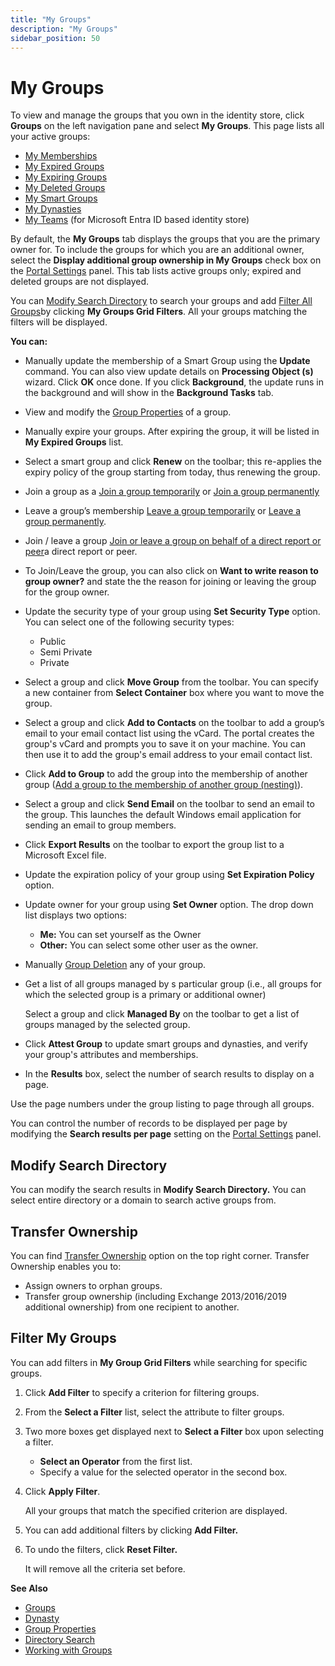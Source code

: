 ```yaml
---
title: "My Groups"
description: "My Groups"
sidebar_position: 50
---
```


# My Groups

To view and manage the groups that you own in the identity store, click **Groups** on the left
navigation pane and select **My Groups**. This page lists all your active groups:

- [My Memberships](/docs/directorymanager/11.0/portal/group/mygroups/mymemberships.md)
- [My Expired Groups](/docs/directorymanager/11.0/portal/group/mygroups/myexpiredgroups.md)
- [My Expiring Groups](/docs/directorymanager/11.0/portal/group/mygroups/myexpiringgroups.md)
- [My Deleted Groups](/docs/directorymanager/11.0/portal/group/mygroups/mydeletedgroups.md)
- [My Smart Groups](/docs/directorymanager/11.0/portal/group/mygroups/mysmartgroups.md)
- [My Dynasties](/docs/directorymanager/11.0/portal/group/mygroups/mydynasties.md)
- [My Teams](/docs/directorymanager/11.0/portal/group/mygroups/myteams.md) (for Microsoft Entra ID
  based identity store)

By default, the **My Groups** tab displays the groups that you are the primary owner for. To include
the groups for which you are an additional owner, select the **Display additional group ownership in
My Groups** check box on the
[Portal Settings](/docs/directorymanager/11.0/portal/generalfeatures/portal.md) panel. This tab
lists active groups only; expired and deleted groups are not displayed.

You can
[Modify Search Directory](/docs/directorymanager/11.0/portal/group/allgroups/allgroups.md#modify-search-directory)
to search your groups and add
[Filter All Groups](/docs/directorymanager/11.0/portal/group/allgroups/allgroups.md#filter-all-groups)by
clicking **My Groups Grid Filters**. All your groups matching the filters will be displayed.

**You can:**

- Manually update the membership of a Smart Group using the **Update** command. You can also view
  update details on **Processing Object (s)** wizard. Click **OK** once done. If you click
  **Background**, the update runs in the background and will show in the **Background Tasks** tab.
- View and modify the
  [Group Properties](/docs/directorymanager/11.0/portal/group/properties/overview.md) of a
  group.
- Manually expire your groups. After expiring the group, it will be listed in **My Expired Groups**
  list.
- Select a smart group and click **Renew** on the toolbar; this re-applies the expiry policy of the
  group starting from today, thus renewing the group.
- Join a group as a
  [Join a group temporarily](/docs/directorymanager/11.0/portal/group/workingwithgroups/groupjoinleave.md#join-a-group-temporarily)
  or
  [Join a group permanently](/docs/directorymanager/11.0/portal/group/workingwithgroups/groupjoinleave.md#join-a-group-permanently)
- Leave a group’s membership
  [Leave a group temporarily](/docs/directorymanager/11.0/portal/group/workingwithgroups/groupjoinleave.md#leave-a-group-temporarily)
  or
  [Leave a group permanently](/docs/directorymanager/11.0/portal/group/workingwithgroups/groupjoinleave.md#leave-a-group-permanently).
- Join / leave a group
  [Join or leave a group on behalf of a direct report or peer](/docs/directorymanager/11.0/portal/group/workingwithgroups/groupjoinleave.md#join-or-leave-a-group-on-behalf-of-a-direct-report-or-peer)a
  direct report or peer.
- To Join/Leave the group, you can also click on **Want to write reason to group owner?** and state
  the the reason for joining or leaving the group for the group owner.
- Update the security type of your group using **Set Security Type** option. You can select one of
  the following security types:

    - Public
    - Semi Private
    - Private

- Select a group and click **Move Group** from the toolbar. You can specify a new container from
  **Select Container** box where you want to move the group.
- Select a group and click **Add to Contacts** on the toolbar to add a group’s email to your email
  contact list using the vCard. The portal creates the group's vCard and prompts you to save it on
  your machine. You can then use it to add the group's email address to your email contact list.
- Click **Add to Group** to add the group into the membership of another group
  ([Add a group to the membership of another group (nesting)](/docs/directorymanager/11.0/portal/group/workingwithgroups/groupmembershipfunction.md#add-a-group-to-the-membership-of-another-group-nesting)).
- Select a group and click **Send Email** on the toolbar to send an email to the group. This
  launches the default Windows email application for sending an email to group members.
- Click **Export Results** on the toolbar to export the group list to a Microsoft Excel file.
- Update the expiration policy of your group using **Set Expiration Policy** option.
- Update owner for your group using **Set Owner** option. The drop down list displays two options:

    - **Me:** You can set yourself as the Owner
    - **Other:** You can select some other user as the owner.

- Manually
  [ Group Deletion](/docs/directorymanager/11.0/portal/group/workingwithgroups/groupdeletion.md) any
  of your group.
- Get a list of all groups managed by s particular group (i.e., all groups for which the selected
  group is a primary or additional owner)

    Select a group and click **Managed By** on the toolbar to get a list of groups managed by the
    selected group.

- Click **Attest Group** to update smart groups and dynasties, and verify your group's attributes
  and memberships.
- In the **Results** box, select the number of search results to display on a page.

Use the page numbers under the group listing to page through all groups.

You can control the number of records to be displayed per page by modifying the **Search results per
page** setting on the
[Portal Settings](/docs/directorymanager/11.0/portal/generalfeatures/portal.md) panel.

## Modify Search Directory

You can modify the search results in **Modify Search Directory.** You can select entire directory or
a domain to search active groups from.

## Transfer Ownership

You can find
[Transfer Ownership](/docs/directorymanager/11.0/portal/group/transferownership.md) option
on the top right corner. Transfer Ownership enables you to:

- Assign owners to orphan groups.
- Transfer group ownership (including Exchange 2013/2016/2019 additional ownership) from one
  recipient to another.

## Filter My Groups

You can add filters in **My Group Grid Filters** while searching for specific groups.

1. Click **Add Filter** to specify a criterion for filtering groups.
2. From the **Select a Filter** list, select the attribute to filter groups.
3. Two more boxes get displayed next to **Select a Filter** box upon selecting a filter.

    - **Select an Operator** from the first list.
    - Specify a value for the selected operator in the second box.

4. Click **Apply Filter**.

    All your groups that match the specified criterion are displayed.

5. You can add additional filters by clicking **Add Filter.**
6. To undo the filters, click **Reset Filter.**

    It will remove all the criteria set before.

**See Also**

- [Groups](/docs/directorymanager/11.0/portal/group/create/overview.md)
- [Dynasty](/docs/directorymanager/11.0/portal/group/dynasty/overview.md)
- [Group Properties](/docs/directorymanager/11.0/portal/group/properties/overview.md)
- [Directory Search](/docs/directorymanager/11.0/portal/generalfeatures/search.md)
- [Working with Groups](/docs/directorymanager/11.0/portal/group/workingwithgroups/workingwithgroups.md)
